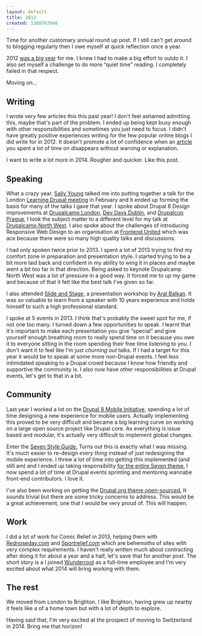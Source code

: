 ```yaml
---
layout: default
title: 2013
created: 1388763948
---
```


Time for another customary annual round up post. If I still can't get around to blogging regularly then I owe myself at quick reflection once a year.

2012 [was a big year](http://lewisnyman.co.uk/blog/2012) for me. I knew I had to make a big effort to outdo it. I also set myself a challenge to do more “quiet time” reading. I completely failed in that respect.

Moving on...

## Writing

I wrote very few articles this this past year! I don't feel ashamed admitting this, maybe that's part of the problem. I ended up being kept busy enough with other responsibilities and sometimes you just need to focus. I didn't have greatly positive experiences writing for the few popular online blogs I did write for in 2012. It doesn't promote a lot of confidence when an [article](http://www.creativebloq.com/netmag/where-are-our-absolute-css-units-2126477) you spent a lot of time on disappears without warning or explanation.

I want to write a lot more in 2014. Rougher and quicker. Like this post.

## Speaking

What a crazy year. [Sally Young](https://twitter.com/justafish) talked me into putting together a talk for the London [Learning Drupal meeting](http://www.meetup.com/Learning-Drupal-Meetup/events/102317202/) in February and it ended up forming the basis for many of the talks I gave that year. I spoke about Drupal 8 Design improvements at [Drupalcamp London](http://www.youtube.com/watch?v=_eMhSsuL8jw), [Dev Days Dublin](http://dublin2013.drupaldays.org/program/sessions/drupal-8-ui-changes), and [Drupalcon Prague](https://prague2013.drupal.org/session/designing-drupal-8-0), I took the subject matter to a different level for my talk at [Drupalcamp North West](http://camp2013.nwdrupal.org.uk/schedule). I also spoke about the challenges of introducing Responsive Web Design to an organisation at [Frontend United](http://frontendunited.org/session-info/do-websites-dream-elastic-sheep-rwd-real-world) which was ace because there were so many high quality talks and discussions.

I had only spoken twice prior to 2013. I spent a lot of 2013 trying to find my comfort zone in preparation and presentation style. I started trying to be a bit more laid back and confident in my ability to wing it in places and maybe went a bit too far in that direction. Being asked to keynote Drupalcamp North West was a lot of pressure in a good way. It forced me to up my game and because of that it felt like the best talk I've given so far.

I also attended [Slide and Stage,](http://slideandstage.com) a presentation workshop by [Aral Balkan](https://twitter.com/aral). It was so valuable to learn from a speaker with 10 years experience and holds himself to such a high professional standard.

I spoke at 5 events in 2013. I think that's probably the sweet spot for me, if not one too many. I turned down a few opportunities to speak. I learnt that it's important to make each presentation you give “special” and give yourself enough breathing room to really spend time on it because you owe it to everyone sitting in the room spending their free time listening to you. I don't want it to feel like I'm just *churning out* talks. If I had a target for this year it would be to speak at some more non-Drupal events. I feel less intimidated speaking to a Drupal crowd because I know how friendly and supportive the community is. I also now have other responsibilities at Drupal events, let's get to that in a bit.

## Community

Last year I worked a lot on the [Drupal 8 Mobile Initiative,](http://groups.drupal.org/mobile/drupal-8) spending a lot of time designing a new experience for mobile users. Actually implementing this proved to be very difficult and became a big learning curve on working on a large open source project like Drupal core. As everything is issue based and modular, it's actually very difficult to implement global changes.

Enter the [Seven Style Guide.](https://groups.drupal.org/node/283223) Turns out this is exactly what I was missing. It's much easier to re-design *every thing* instead of just redesigning the mobile experience. I threw a lot of time into getting this implemented (and still am) and I ended up taking responsibility [for the entire Seven theme.](http://lewisnyman.co.uk/blog/seven) I now spend a lot of time at Drupal events sprinting and mentoring wannabe front-end contributors. I love it.

I've also been working on getting the [Drupal.org theme open-sourced.](https://groups.drupal.org/node/313453) It sounds trivial but there are some tricky concerns to address. This would be a great achievement, one that I would be very proud of. This will happen.

## Work

I did a lot of work for Comic Relief in 2013, helping them with [Rednoseday.com](www.rednoseday.com) and [Sportrelief.com](www.sportrelief.com) which are behemoths of sites with very complex requirements. I haven't really written much about contracting after doing it for about a year and a half, let's save that for another post. The short story is a I joined [Wunderroot](http://www.wunderroot.co.uk) as a full-time employee and I'm very excited about what 2014 will bring working with them.

## The rest

We moved from London to Brighton. I like Brighton, having grew up nearby it feels like a of a home town but with a lot of depth to explore.

Having said that, I'm very excited at the prospect of moving to Switzerland in 2014. Bring me that horizon!
